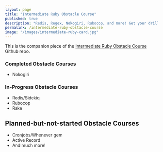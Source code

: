 ```yaml
---
layout: page
title: "Intermediate Ruby Obstacle Course"
published: true
description: "Redis, Regex, Nokogiri, Rubocop, and more! Get your drilling on!"
permalink: /intermediate-ruby-obstacle-course
image: "/images/intermediate-ruby-card.jpg"
---
```


This is the companion piece of the [Intermediate Ruby Obstacle Course](https://github.com/josh-works/intermediate_ruby_obstacle_course) Github repo.

### Completed Obstacle Courses

- Nokogiri

### In-Progress Obstacle Courses

- Redis/Sidekiq
- Rubocop
- Rake

## Planned-but-not-started Obstacle Courses

- Cronjobs/Whenever gem
- Active Record
- And much more!


